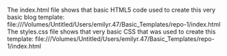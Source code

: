 The index.html file shows that basic HTML5 code used to create this very basic blog template:
file:///Volumes/Untitled/Users/emilyr.47/Basic_Templates/repo-1/index.html
The styles.css file shows that very basic CSS that was used to create this template:
file:///Volumes/Untitled/Users/emilyr.47/Basic_Templates/repo-1/index.html
